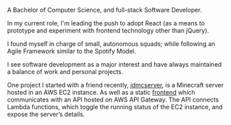 A Bachelor of Computer Science, and full-stack Software Developer.  
  
In my current role, I'm leading the push to adopt React (as a means to prototype and experiment with
frontend technology other than jQuery).  
  
I found myself in charge of small, autonomous squads;
while following an Agile Framework similar to the Spotify Model.  
  
I see software development as a major interest and have always maintained a balance of work
and personal projects.  
  
One project I started with a friend recently, [jdmcserver](https://github.com/werzl/jdmcserver),
is a Minecraft server hosted in an AWS EC2 instance. As well as a
static [frontend](https://werzl.github.io/jdmcserver-frontend/#/jdmcserver-frontend/Server) which
communicates with an API hosted on AWS API Gateway. The API connects Lambda functions, which toggle the running status of the
EC2 instance, and expose the server’s details.
